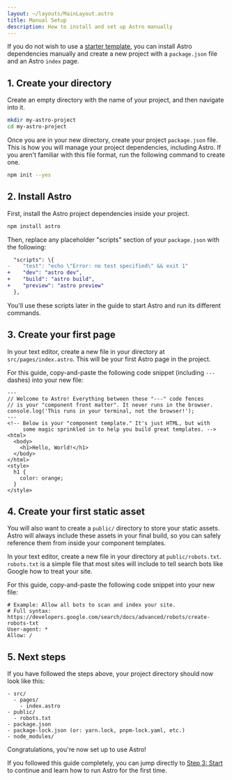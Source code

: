 ```yaml
---
layout: ~/layouts/MainLayout.astro
title: Manual Setup
description: How to install and set up Astro manually
---
```

If you do not wish to use a [starter template](https://github.com/withastro/astro/tree/main/examples), you can install Astro dependencies manually and create a new project with a `package.json` file and an Astro `index` page.

## 1. Create your directory

Create an empty directory with the name of your project, and then navigate into it.

```bash
mkdir my-astro-project
cd my-astro-project
```

Once you are in your new directory, create your project `package.json` file. This is how you will manage your project dependencies, including Astro. If you aren't familiar with this file format, run the following command to create one.

```bash
npm init --yes
```


## 2. Install Astro

First, install the Astro project dependencies inside your project.

```bash
npm install astro
```

Then, replace any placeholder "scripts" section of your `package.json` with the following:

```diff
  "scripts": \{
-    "test": "echo \"Error: no test specified\" && exit 1"
+    "dev": "astro dev",
+    "build": "astro build",
+    "preview": "astro preview"
  },
```

You'll use these scripts later in the guide to start Astro and run its different commands.
## 3. Create your first page

In your text editor, create a new file in your directory at `src/pages/index.astro`. This will be your first Astro page in the project. 

For this guide, copy-and-paste the following code snippet (including `---` dashes) into your new file:

```astro
---
// Welcome to Astro! Everything between these "---" code fences
// is your "component front matter". It never runs in the browser.
console.log('This runs in your terminal, not the browser!');
---
<!-- Below is your "component template." It's just HTML, but with
     some magic sprinkled in to help you build great templates. -->
<html>
  <body>
    <h1>Hello, World!</h1>
  </body>
</html>
<style>
  h1 {
    color: orange;
  }
</style>
```

## 4. Create your first static asset

You will also want to create a `public/` directory to store your static assets. Astro will always include these assets in your final build, so you can safely reference them from inside your component templates.

In your text editor, create a new file in your directory at `public/robots.txt`. `robots.txt` is a simple file that most sites will include to tell search bots like Google how to treat your site.

For this guide, copy-and-paste the following code snippet into your new file:

```
# Example: Allow all bots to scan and index your site. 
# Full syntax: https://developers.google.com/search/docs/advanced/robots/create-robots-txt
User-agent: *
Allow: /
```

## 5. Next steps

If you have followed the steps above, your project directory should now look like this:

```
- src/
  - pages/
    - index.astro
- public/
  - robots.txt
- package.json
- package-lock.json (or: yarn.lock, pnpm-lock.yaml, etc.)
- node_modules/
```

Congratulations, you're now set up to use Astro!

If you followed this guide completely, you can jump directly to [Step 3: Start](/en/installation#3-start-) to continue and learn how to run Astro for the first time.
